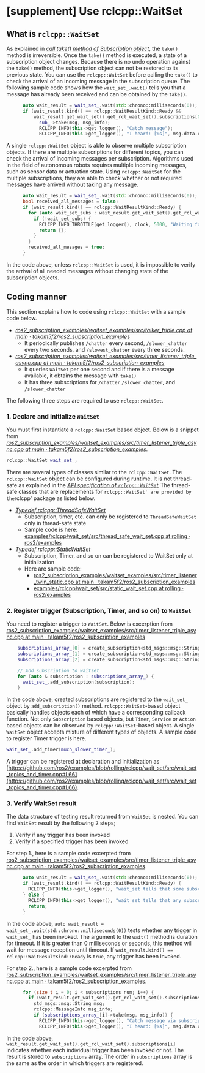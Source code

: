 # [supplement] Use rclcpp::WaitSet

## What is `rclcpp::WaitSet`

As explained in [_call take() method of Subscription object_](./index.md#call-take-method-of-subscription-object), the `take()` method is irreversible. Once the `take()` method is executed, a state of a subscription object changes. Because there is no undo operation against the `take()` method, the subscription object can not be restored to its previous state. You can use the `rclcpp::WaitSet` before calling the `take()` to check the arrival of an incoming message in the subscription queue.
The following sample code shows how the `wait_set_.wait()` tells you that a message has already been received and can be obtained by the `take()`.

```c++
      auto wait_result = wait_set_.wait(std::chrono::milliseconds(0));
      if (wait_result.kind() == rclcpp::WaitResultKind::Ready &&
          wait_result.get_wait_set().get_rcl_wait_set().subscriptions[0]) {
            sub_->take(msg, msg_info);
            RCLCPP_INFO(this->get_logger(), "Catch message");
            RCLCPP_INFO(this->get_logger(), "I heard: [%s]", msg.data.c_str());
```

A single `rclcpp::WaitSet` object is able to observe multiple subscription objects. If there are multiple subscriptions for different topics, you can check the arrival of incoming messages per subscription. Algorithms used in the field of autonomous robots requires multiple incoming messages, such as sensor data or actuation state. Using `rclcpp::WaitSet` for the multiple subscriptions, they are able to check whether or not required messages have arrived without taking any message.

```c++
      auto wait_result = wait_set_.wait(std::chrono::milliseconds(0));
      bool received_all_messages = false;
      if (wait_result.kind() == rclcpp::WaitResultKind::Ready) {
        for (auto wait_set_subs : wait_result.get_wait_set().get_rcl_wait_set().subscriptions) {
          if (!wait_set_subs) {
            RCLCPP_INFO_THROTTLE(get_logger(), clock, 5000, "Waiting for data...");
            return {};
          }
        }
        received_all_mesages = true;
      }
```

In the code above, unless `rclcpp::WaitSet` is used, it is impossible to verify the arrival of all needed messages without changing state of the subscription objects.

## Coding manner

This section explains how to code using `rclcpp::WaitSet` with a sample code below.

- [_ros2_subscription_examples/waitset_examples/src/talker_triple.cpp at main · takam5f2/ros2_subscription_examples_](https://github.com/takam5f2/ros2_subscription_examples/blob/main/waitset_examples/src/talker_triple.cpp)
  - It periodically publishes `/chatter` every second, `/slower_chatter` every two seconds, and `/slowest_chatter` every three seconds.
- [_ros2_subscription_examples/waitset_examples/src/timer_listener_triple_async.cpp at main · takam5f2/ros2_subscription_examples_](https://github.com/takam5f2/ros2_subscription_examples/blob/main/waitset_examples/src/timer_listener_triple_async.cpp)
  - It queries `WaitSet` per one second and if there is a message available, it obtains the message with `take()`
  - It has three subscriptions for `/chatter` `/slower_chatter`, and `/slower_chatter`

The following three steps are required to use `rclcpp::WaitSet`.

### 1. Declare and initialize `WaitSet`

You must first instantiate a `rclcpp::WaitSet` based object.
Below is a snippet from [_ros2_subscription_examples/waitset_examples/src/timer_listener_triple_async.cpp at main · takam5f2/ros2_subscription_examples_](https://github.com/takam5f2/ros2_subscription_examples/blob/main/waitset_examples/src/timer_listener_triple_async.cpp).

```c++
rclcpp::WaitSet wait_set_;
```

There are several types of classes similar to the `rclcpp::WaitSet`. The `rclcpp::WaitSet` object can be configured during runtime. It is not thread-safe as explained in the [_API specification of `rclcpp::WaitSet`_](https://docs.ros.org/en/ros2_packages/humble/api/rclcpp/generated/typedef_namespacerclcpp_1ad6fb19c154de27e92430309d2da25ac3.html)
The thread-safe classes that are replacements for `rclcpp::WaitSet' are provided by the`rclcpp' package as listed below.

- [_Typedef rclcpp::ThreadSafeWaitSet_](https://docs.ros.org/en/ros2_packages/humble/api/rclcpp/generated/typedef_namespacerclcpp_1acaec573e71549fd3078644e18e7f7127.html)
  - Subscription, timer, etc. can only be registered to `ThreadSafeWaitSet` only in thread-safe state
  - Sample code is here: [examples/rclcpp/wait_set/src/thread_safe_wait_set.cpp at rolling · ros2/examples](https://github.com/ros2/examples/blob/rolling/rclcpp/wait_set/src/thread_safe_wait_set.cpp)
- [_Typedef rclcpp::StaticWaitSet_](https://docs.ros.org/en/ros2_packages/humble/api/rclcpp/generated/typedef_namespacerclcpp_1adb06acf4a5723b1445fa6ed4e8f73374.html)
  - Subscription, Timer, and so on can be registered to WaitSet only at initialization
  - Here are sample code:
    - [ros2_subscription_examples/waitset_examples/src/timer_listener_twin_static.cpp at main · takam5f2/ros2_subscription_examples](https://github.com/takam5f2/ros2_subscription_examples/blob/main/waitset_examples/src/timer_listener_twin_static.cpp)
    - [examples/rclcpp/wait_set/src/static_wait_set.cpp at rolling · ros2/examples](https://github.com/ros2/examples/blob/rolling/rclcpp/wait_set/src/static_wait_set.cpp)

### 2. Register trigger (Subscription, Timer, and so on) to `WaitSet`

You need to register a trigger to `WaitSet`.
Below is excerption from [ros2_subscription_examples/waitset_examples/src/timer_listener_triple_async.cpp at main · takam5f2/ros2_subscription_examples](https://github.com/takam5f2/ros2_subscription_examples/blob/main/waitset_examples/src/timer_listener_triple_async.cpp)

```c++
    subscriptions_array_[0] = create_subscription<std_msgs::msg::String>("chatter", qos, not_executed_callback, subscription_options);
    subscriptions_array_[1] = create_subscription<std_msgs::msg::String>("slower_chatter", qos, not_executed_callback, subscription_options);
    subscriptions_array_[2] = create_subscription<std_msgs::msg::String>("slowest_chatter", qos, not_executed_callback, subscription_options);

    // Add subscription to waitset
    for (auto & subscription : subscriptions_array_) {
      wait_set_.add_subscription(subscription);
    }
```

In the code above, created subscriptions are registered to the `wait_set_` object by `add_subscription()` method.
`rclcpp::WaitSet`-based object basically handles objects each of which have a corresponding callback function. Not only `Subscription` based objects, but `Timer`, `Service` or `Action` based objects can be observed by `rclcpp::WaitSet`-based object. A single `WaitSet` object accepts mixture of different types of objects.
A sample code to register Timer trigger is here.

```c++
wait_set_.add_timer(much_slower_timer_);
```

A trigger can be registered at declaration and initialization as [https://github.com/ros2/examples/blob/rolling/rclcpp/wait_set/src/wait_set_topics_and_timer.cpp#L66](https://github.com/ros2/examples/blob/rolling/rclcpp/wait_set/src/wait_set_topics_and_timer.cpp#L66).

### 3. Verify WaitSet result

The data structure of testing result returned from `WaitSet` is nested.
You can find `WaitSet` result by the following 2 steps;

1. Verify if any trigger has been invoked
2. Verify if a specified trigger has been invoked

For step 1., here is a sample code excerpted from [ros2_subscription_examples/waitset_examples/src/timer_listener_triple_async.cpp at main · takam5f2/ros2_subscription_examples](https://github.com/takam5f2/ros2_subscription_examples/blob/main/waitset_examples/src/timer_listener_triple_async.cpp).

```c++
      auto wait_result = wait_set_.wait(std::chrono::milliseconds(0));
      if (wait_result.kind() == rclcpp::WaitResultKind::Ready) {
        RCLCPP_INFO(this->get_logger(), "wait_set tells that some subscription is ready");
      } else {
        RCLCPP_INFO(this->get_logger(), "wait_set tells that any subscription is not ready and return");
        return;
      }
```

In the code above, `auto wait_result = wait_set_.wait(std::chrono::milliseconds(0))` tests whether any trigger in `wait_set_` has been invoked. The argument to the `wait()` method is duration for timeout. If it is greater than 0 milliseconds or seconds, this method will wait for message reception until timeout.
If `wait_result.kind() == rclcpp::WaitResultKind::Ready` is `true`, any trigger has been invoked.

For step 2., here is a sample code excerpted from [ros2_subscription_examples/waitset_examples/src/timer_listener_triple_async.cpp at main · takam5f2/ros2_subscription_examples](https://github.com/takam5f2/ros2_subscription_examples/blob/main/waitset_examples/src/timer_listener_triple_async.cpp).

```c++
      for (size_t i = 0; i < subscriptions_num; i++) {
        if (wait_result.get_wait_set().get_rcl_wait_set().subscriptions[i]) {
          std_msgs::msg::String msg;
          rclcpp::MessageInfo msg_info;
          if (subscriptions_array_[i]->take(msg, msg_info)) {
            RCLCPP_INFO(this->get_logger(), "Catch message via subscription[%ld]", i);
            RCLCPP_INFO(this->get_logger(), "I heard: [%s]", msg.data.c_str());
```

In the code above, `wait_result.get_wait_set().get_rcl_wait_set().subscriptions[i]` indicates whether each individual trigger has been invoked or not. The result is stored to `subscriptions` array. The order in `subscriptions` array is the same as the order in which triggers are registered.
